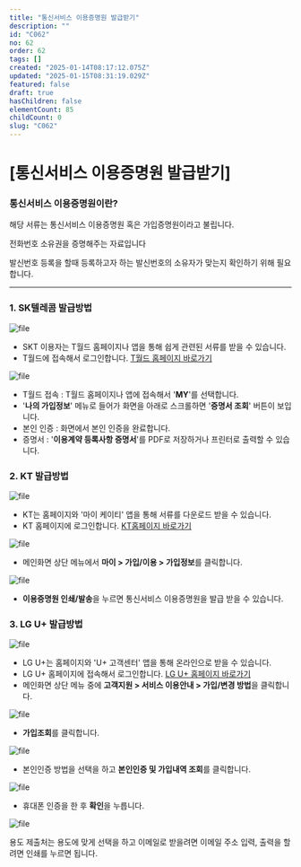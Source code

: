 ```yaml
---
title: "통신서비스 이용증명원 발급받기"
description: ""
id: "C062"
no: 62
order: 62
tags: []
created: "2025-01-14T08:17:12.075Z"
updated: "2025-01-15T08:31:19.029Z"
featured: false
draft: true
hasChildren: false
elementCount: 85
childCount: 0
slug: "C062"
---
```


# [통신서비스 이용증명원 발급받기]



### 통신서비스 이용증명원이란?

해당 서류는 통신서비스 이용증명원 혹은 가입증명원이라고 불립니다.

전화번호 소유권을 증명해주는 자료입니다

발신번호 등록을 할때 등록하고자 하는 발신번호의 소유자가 맞는지 확인하기 위해 필요합니다.

---

### 1. SK텔레콤 발급방법



![file](/images/984b6399d16628b4fd421907fab084c0.jpg)



- SKT 이용자는 T월드 홈페이지나 앱을 통해 쉽게 관련된 서류를 받을 수 있습니다.
- T월드에 접속해서 로그인합니다. [T월드 홈페이지 바로가기](https://www.tworld.co.kr/web/home)


![file](/images/1a41c72d7d4fbe8a540b8c5b32992989.jpg)



- T월드 접속 : T월드 홈페이지나 앱에 접속해서 '**MY**'를 선택합니다.
- '**나의 가입정보**' 메뉴로 들어가 화면을 아래로 스크롤하면 '**증명서 조회**' 버튼이 보입니다.
- 본인 인증 : 화면에서 본인 인증을 완료합니다.
- 증명서 : '**이용계약 등록사항 증명서**'를  PDF로 저장하거나 프린터로 출력할 수 있습니다.


### 2. KT 발급방법



![file](/images/cba03635dc9cae201d209494690011f5.jpg)



- KT는 홈페이지와 '마이 케이티' 앱을 통해 서류를 다운로드 받을 수 있습니다.
- KT 홈페이지에 로그인합니다.  [KT홈페이지 바로가기](https://www.kt.com/)


![file](/images/fe421cd778e0e0dd83fdc0612236a9b3.jpg)

- 메인화면 상단 메뉴에서 **마이 > 가입/이용 > 가입정보**를 클릭합니다.


![file](/images/4d904e93cafb5384c697069cb16ebee2.jpg)

- **이용증명원 인쇄/발송**을 누르면 통신서비스 이용증명원을 발급 받을 수 있습니다.


### 3. LG U+ 발급방법



![file](/images/a6891c26b15505024fa6e53dc4ff90c6.jpg)



- LG U+는 홈페이지와 'U+ 고객센터' 앱을 통해 온라인으로 받을 수 있습니다.
- LG U+ 홈페이지에 접속해서 로그인합니다. [LG U+ 홈페이지 바로가기](https://www.lguplus.com/)
- 메인화면 상단 메뉴 중에 **고객지원 > 서비스 이용안내 > 가입/변경 방법**을 클릭합니다.


![file](/images/16b1cd291622c8f972696137ffb0bb48.jpg)

- **가입조회**를 클릭합니다.


![file](/images/2531c275fc0aa32bdd65ac3aca4e54fe.jpg)

- 본인인증 방법을 선택을 하고 **본인인증 및 가입내역 조회**를 클릭합니다.


![file](/images/633c60cbe3612a5ba14eb8b929a1476d.jpg)

- 휴대폰 인증을 한 후 **확인**을 누릅니다.


![file](/images/ae6f910619507f886452366ee2af59bb.jpg)

용도 제출처는 용도에 맞게 선택을 하고 이메일로 받을려면 이메일 주소 입력, 출력을 할려면 인쇄를 누르면 됩니다.
